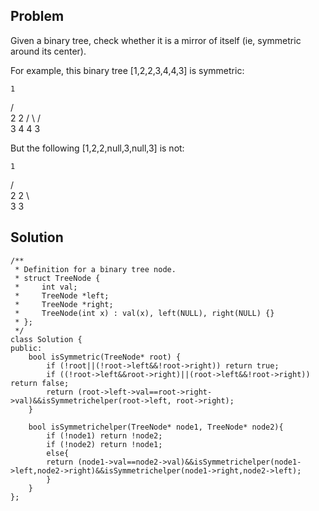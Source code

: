 Problem
----------

Given a binary tree, check whether it is a mirror of itself (ie, symmetric around its center).

For example, this binary tree [1,2,2,3,4,4,3] is symmetric:

    1
   / \
  2   2
 / \ / \
3  4 4  3
 

But the following [1,2,2,null,3,null,3] is not:

    1
   / \
  2   2
   \   \
   3    3

Solution
---------
```
/**
 * Definition for a binary tree node.
 * struct TreeNode {
 *     int val;
 *     TreeNode *left;
 *     TreeNode *right;
 *     TreeNode(int x) : val(x), left(NULL), right(NULL) {}
 * };
 */
class Solution {
public:
    bool isSymmetric(TreeNode* root) {
        if (!root||(!root->left&&!root->right)) return true;
        if ((!root->left&&root->right)||(root->left&&!root->right)) return false;
        return (root->left->val==root->right->val)&&isSymmetrichelper(root->left, root->right);
    }
    
    bool isSymmetrichelper(TreeNode* node1, TreeNode* node2){
        if (!node1) return !node2;
        if (!node2) return !node1;
        else{
        return (node1->val==node2->val)&&isSymmetrichelper(node1->left,node2->right)&&isSymmetrichelper(node1->right,node2->left);
        }
    }
};
```
